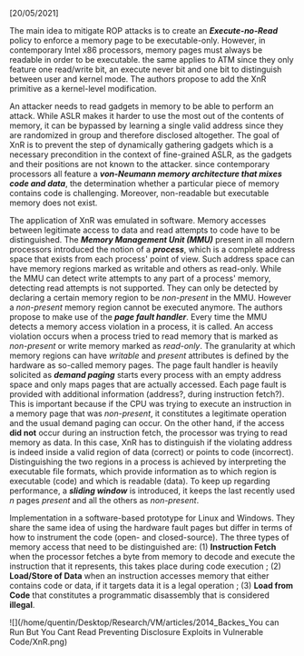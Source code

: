 <!-- Please prefix the notes with the date as in [22/12/2020] -->

[20/05/2021]

The main idea to mitigate ROP attacks is to create an ***Execute-no-Read*** policy to enforce a memory page to be executable-only. However, in contemporary Intel x86 processors, memory pages must always be readable in order to be executable. the same applies to ATM since they only feature one read/write bit, an execute never bit and one bit to distinguish between user and kernel mode. The authors propose to add the XnR primitive as a kernel-level modification.

An attacker needs to read gadgets in memory to be able to perform an attack. While ASLR makes it harder to use the most out of the contents of memory, it can be bypassed by learning a single valid address since they are randomized in group and therefore disclosed altogether. The goal of XnR is to prevent the step of dynamically gathering gadgets which is a necessary precondition in the context of fine-grained ASLR, as the gadgets and their positions are not known to the attacker. since contemporary processors all feature a ***von-Neumann memory architecture that mixes code and data***, the determination whether a particular piece of memory contains code is challenging. Moreover, non-readable but executable memory does not exist.

The application of XnR was emulated in software. Memory accesses between legitimate access to data and read attempts to code have to be distinguished. The ***Memory Management Unit (MMU)*** present in all modern processors introduced the notion of a ***process***, which is a complete address space that exists from each process' point of view. Such address space can have memory regions marked as writable and others as read-only. While the MMU can detect write attempts to any part of a process' memory, detecting read attempts is not supported. They can only be detected by declaring a certain memory region to be *non-present* in the MMU. However a *non-present* memory region cannot be executed anymore. The authors propose to make use of the ***page fault handler***. Every time the MMU detects a memory access violation in a process, it is called. An access violation occurs when a process tried to read memory that is marked as *non-present* or write memory marked as *read-only*. The granularity at which memory regions can have *writable* and *present* attributes is defined by the hardware as so-called memory pages. The page fault handler is heavily solicited as ***demand paging*** starts every process with an empty address space and only maps pages that are actually accessed. Each page fault is provided with additional information (address?, during instruction fetch?). This is important because if the CPU was trying to execute an instruction in a memory page that was *non-present*, it constitutes a legitimate operation and the usual demand paging can occur. On the other hand, if the access **did not** occur during an instruction fetch, the processor was trying to read memory as data. In this case, XnR has to distinguish if the violating address is indeed inside a valid region of data (correct) or points to code (incorrect). Distinguishing the two regions in a process is achieved by interpreting the executable file formats, which provide information as to which region is executable (code) and which is readable (data). To keep up regarding performance, a ***sliding window*** is introduced, it keeps the last recently used *n* pages *present* and all the others as *non-present*.

Implementation in a software-based prototype for Linux and Windows. They share the same idea of using the hardware fault pages but differ in terms of how to instrument the code (open- and closed-source). The three types of memory access that need to be distinguished are: (1) **Instruction Fetch** when the processor fetches a byte from memory to decode and execute the instruction that it represents, this takes place during code execution ; (2) **Load/Store of Data** when an instruction accesses memory that either contains code or data, if it targets data it is a legal operation ; (3) **Load from Code** that constitutes a programmatic disassembly that is considered **illegal**.

![](/home/quentin/Desktop/Research/VM/articles/2014_Backes_You can Run But You Cant Read Preventing Disclosure Exploits in Vulnerable Code/XnR.png)
